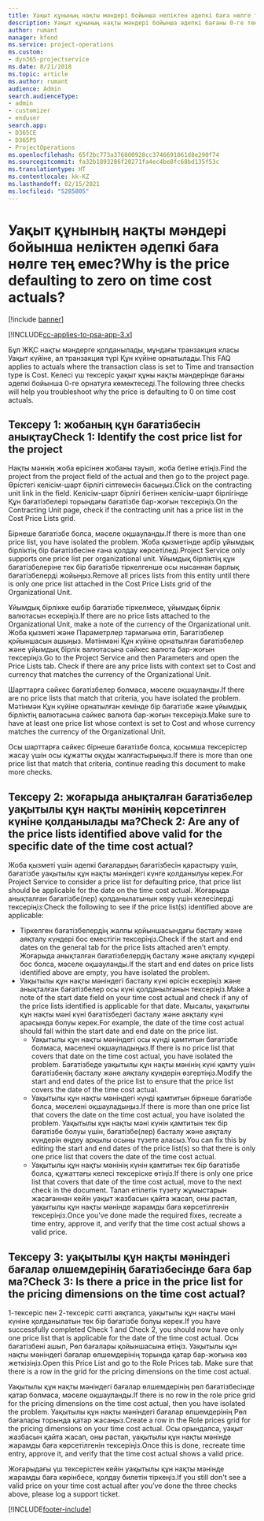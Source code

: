 ```yaml
---
title: Уақыт құнының нақты мәндері бойынша неліктен әдепкі баға нөлге тең емес?
description: Уақыт құнының нақты мәндері бойынша әдепкі бағаны 0-ге теңестіріңіз.
author: rumant
manager: kfend
ms.service: project-operations
ms.custom:
- dyn365-projectservice
ms.date: 8/21/2018
ms.topic: article
ms.author: rumant
audience: Admin
search.audienceType:
- admin
- customizer
- enduser
search.app:
- D365CE
- D365PS
- ProjectOperations
ms.openlocfilehash: 65f2bc773a376800928cc3746691061d8e290f74
ms.sourcegitcommit: fa32b1893286f20271fa4ec4be8fc68bd135f53c
ms.translationtype: HT
ms.contentlocale: kk-KZ
ms.lasthandoff: 02/15/2021
ms.locfileid: "5285805"
---
```

# <a name="why-is-the-price-defaulting-to-zero-on-time-cost-actuals"></a><span data-ttu-id="acff3-103">Уақыт құнының нақты мәндері бойынша неліктен әдепкі баға нөлге тең емес?</span><span class="sxs-lookup"><span data-stu-id="acff3-103">Why is the price defaulting to zero on time cost actuals?</span></span>

[!include [banner](../includes/psa-now-project-operations.md)]

[!INCLUDE[cc-applies-to-psa-app-3.x](../includes/cc-applies-to-psa-app-3x.md)]

<span data-ttu-id="acff3-104">Бұл ЖҚС нақты мәндерге қолданылады, мұндағы транзакция класы Уақыт күйіне, ал транзакция түрі Құн күйіне орнатылады.</span><span class="sxs-lookup"><span data-stu-id="acff3-104">This FAQ applies to actuals where the transaction class is set to Time and transaction type is Cost.</span></span> <span data-ttu-id="acff3-105">Келесі үш тексеріс уақыт құны нақты мәндерінде бағаны әдепкі бойынша 0-ге орнатуға көмектеседі.</span><span class="sxs-lookup"><span data-stu-id="acff3-105">The following three checks will help you troubleshoot why the price is defaulting to 0 on time cost actuals.</span></span>
 
## <a name="check-1-identify-the-cost-price-list-for-the-project"></a><span data-ttu-id="acff3-106">Тексеру 1: жобаның құн бағатізбесін анықтау</span><span class="sxs-lookup"><span data-stu-id="acff3-106">Check 1: Identify the cost price list for the project</span></span>

<span data-ttu-id="acff3-107">Нақты мәннің жоба өрісінен жобаны тауып, жоба бетіне өтіңіз.</span><span class="sxs-lookup"><span data-stu-id="acff3-107">Find the project from the project field of the actual and then go to the project page.</span></span> <span data-ttu-id="acff3-108">Өрістегі келісім-шарт бірлігі сілтемесін басыңыз.</span><span class="sxs-lookup"><span data-stu-id="acff3-108">Click on the contracting unit link in the field.</span></span> <span data-ttu-id="acff3-109">Келісім-шарт бірлігі бетінен келісім-шарт бірлігінде Құн бағатізбелері торындағы бағатізбе бар-жоғын тексеріңіз.</span><span class="sxs-lookup"><span data-stu-id="acff3-109">On the Contracting Unit page, check if the contracting unit has a price list in the Cost Price Lists grid.</span></span>

<span data-ttu-id="acff3-110">Бірнеше бағатізбе болса, мәселе оқшауланды.</span><span class="sxs-lookup"><span data-stu-id="acff3-110">If there is more than one price list, you have isolated the problem.</span></span> <span data-ttu-id="acff3-111">Жоба қызметінде әрбір ұйымдық бірліктің бір бағатізбесіне ғана қолдау көрсетіледі.</span><span class="sxs-lookup"><span data-stu-id="acff3-111">Project Service only supports one price list per organizational unit.</span></span> <span data-ttu-id="acff3-112">Ұйымдық бірліктің құн бағатізбелеріне тек бір бағатізбе тіркелгенше осы нысаннан барлық бағатізбелерді жойыңыз.</span><span class="sxs-lookup"><span data-stu-id="acff3-112">Remove all prices lists from this entity until there is only one price list attached in the Cost Price Lists grid of the Organizational Unit.</span></span>

<span data-ttu-id="acff3-113">Ұйымдық бірлікке ешбір бағатізбе тіркелмесе, ұйымдық бірлік валютасын ескеріңіз.</span><span class="sxs-lookup"><span data-stu-id="acff3-113">If there are no price lists attached to the Organizational Unit, make a note of the currency of the Organizational unit.</span></span> <span data-ttu-id="acff3-114">Жоба қызметі және Параметрлер тармағына өтіп, Бағатізбелер қойыншасын ашыңыз. Мәтінмәні Құн күйіне орнатылған бағатізбелер және ұйымдық бірлік валютасына сәйкес валюта бар-жоғын тексеріңіз.</span><span class="sxs-lookup"><span data-stu-id="acff3-114">Go to the Project Service and then Parameters and open the Price Lists tab. Check if there are any price lists with context set to Cost and currency that matches the currency of the Organizational Unit.</span></span>
 
<span data-ttu-id="acff3-115">Шарттарға сәйкес бағатізбелер болмаса, мәселе оқшауланды.</span><span class="sxs-lookup"><span data-stu-id="acff3-115">If there are no price lists that match that criteria, you have isolated the problem.</span></span> <span data-ttu-id="acff3-116">Мәтінмән Құн күйіне орнатылған кемінде бір бағатізбе және ұйымдық бірліктің валютасына сәйкес валюта бар-жоғын тексеріңіз.</span><span class="sxs-lookup"><span data-stu-id="acff3-116">Make sure to have at least one price list whose context is set to Cost and whose currency matches the currency of the Organizational Unit.</span></span>

<span data-ttu-id="acff3-117">Осы шарттарға сәйкес бірнеше бағатізбе болса, қосымша тексерістер жасау үшін осы құжатты оқуды жалғастырыңыз.</span><span class="sxs-lookup"><span data-stu-id="acff3-117">If there is more than one price list that match that criteria, continue reading this document to make more checks.</span></span>

## <a name="check-2-are-any-of-the-price-lists-identified-above-valid-for-the-specific-date-of-the-time-cost-actual"></a><span data-ttu-id="acff3-118">Тексеру 2: жоғарыда анықталған бағатізбелер уақытылы құн нақты мәнінің көрсетілген күніне қолданылады ма?</span><span class="sxs-lookup"><span data-stu-id="acff3-118">Check 2: Are any of the price lists identified above valid for the specific date of the time cost actual?</span></span>

<span data-ttu-id="acff3-119">Жоба қызметі үшін әдепкі бағалардың бағатізбесін қарастыру үшін, бағатізбе уақытылы құн нақты мәніндегі күнге қолданылуы керек.</span><span class="sxs-lookup"><span data-stu-id="acff3-119">For Project Service to consider a price list for defaulting price, that price list should be applicable for the date on the time cost actual.</span></span> <span data-ttu-id="acff3-120">Жоғарыда анықталған бағатізбе(лер) қолданылатынын көру үшін келесілерді тексеріңіз:</span><span class="sxs-lookup"><span data-stu-id="acff3-120">Check the following to see if the price list(s) identified above are applicable:</span></span>

- <span data-ttu-id="acff3-121">Тіркелген бағатізбелердің жалпы қойыншасындағы басталу және аяқталу күндері бос еместігін тексеріңіз.</span><span class="sxs-lookup"><span data-stu-id="acff3-121">Check if the start and end dates on the general tab for the price lists attached aren’t empty.</span></span> <span data-ttu-id="acff3-122">Жоғарыда анықталған бағатізбелердің басталу және аяқталу күндері бос болса, мәселе оқшауланды.</span><span class="sxs-lookup"><span data-stu-id="acff3-122">If the start and end dates on price lists identified above are empty, you have isolated the problem.</span></span> 
- <span data-ttu-id="acff3-123">Уақытылы құн нақты мәніндегі басталу күні өрісін ескеріңіз және анықталған бағатізбелер осы күні қолданылғанын тексеріңіз.</span><span class="sxs-lookup"><span data-stu-id="acff3-123">Make a note of the start date field on your time cost actual and check if any of the price lists identified is applicable for that date.</span></span> <span data-ttu-id="acff3-124">Мысалы, уақытылы құн нақты мәні күні бағатізбедегі басталу және аяқталу күні арасында болуы керек.</span><span class="sxs-lookup"><span data-stu-id="acff3-124">For example, the date of the time cost actual should fall within the start date and end date on the price list.</span></span> 
    - <span data-ttu-id="acff3-125">Уақытылы құн нақты мәніндегі осы күнді қамтитын бағатізбе болмаса, мәселені оқшауладыңыз.</span><span class="sxs-lookup"><span data-stu-id="acff3-125">If there is no price list that covers that date on the time cost actual, you have isolated the problem.</span></span> <span data-ttu-id="acff3-126">Бағатізбеде уақытылы құн нақты мәнінің күні қамту үшін бағатізбенің басталу және аяқталу күндерін өзгертіңіз.</span><span class="sxs-lookup"><span data-stu-id="acff3-126">Modify the start and end dates of the price list to ensure that the price list covers the date of the time cost actual.</span></span> 
    - <span data-ttu-id="acff3-127">Уақытылы құн нақты мәніндегі күнді қамтитын бірнеше бағатізбе болса, мәселені оқшауладыңыз.</span><span class="sxs-lookup"><span data-stu-id="acff3-127">If there is more than one price list that covers the date on the time cost actual, you have isolated the problem.</span></span> <span data-ttu-id="acff3-128">Уақытылы құн нақты мәні күнін қамтитын тек бір бағатізбе болуы үшін, бағатізбе(лер) басталу және аяқталу күндерін өңдеу арқылы осыны түзете аласыз.</span><span class="sxs-lookup"><span data-stu-id="acff3-128">You can fix this by editing the start and end dates of the price list(s) so that there is only one price list that covers the date of the time cost actual.</span></span> 
    - <span data-ttu-id="acff3-129">Уақытылы құн нақты мәнінің күнін қамтитын тек бір бағатізбе болса, құжаттағы келесі тексеріске өтіңіз.</span><span class="sxs-lookup"><span data-stu-id="acff3-129">If there is only one price list that covers that date of the time cost actual, move to the next check in the document.</span></span>
<span data-ttu-id="acff3-130">Талап етілетін түзету жұмыстарын жасағаннан кейін уақыт жазбасын қайта жасап, оны растап, уақытылы құн нақты мәнінде жарамды баға көрсетілгенін тексеріңіз.</span><span class="sxs-lookup"><span data-stu-id="acff3-130">Once you’ve done made the required fixes, recreate a time entry, approve it, and verify that the time cost actual shows a valid price.</span></span>

## <a name="check-3-is-there-a-price-in-the-price-list-for-the-pricing-dimensions-on-the-time-cost-actual"></a><span data-ttu-id="acff3-131">Тексеру 3: уақытылы құн нақты мәніндегі бағалар өлшемдерінің бағатізбесінде баға бар ма?</span><span class="sxs-lookup"><span data-stu-id="acff3-131">Check 3: Is there a price in the price list for the pricing dimensions on the time cost actual?</span></span>

<span data-ttu-id="acff3-132">1-тексеріс пен 2-тексеріс сәтті аяқталса, уақытылы құн нақты мәні күніне қолданылатын тек бір бағатізбе болуы керек.</span><span class="sxs-lookup"><span data-stu-id="acff3-132">If you have successfully completed Check 1 and Check 2, you should now have only one price list that is applicable for the date of the time cost actual.</span></span> <span data-ttu-id="acff3-133">Осы бағатізбені ашып, Рөл бағалары қойыншасына өтіңіз. Уақытылы құн нақты мәніндегі бағалар өлшемдерінің торында қатар бар-жоғына көз жеткізіңіз.</span><span class="sxs-lookup"><span data-stu-id="acff3-133">Open this Price List and go to the Role Prices tab. Make sure that there is a row in the grid for the pricing dimensions on the time cost actual.</span></span>

<span data-ttu-id="acff3-134">Уақытылы құн нақты мәніндегі бағалар өлшемдерінің рөл бағатізбесінде қатар болмаса, мәселе оқшауланды.</span><span class="sxs-lookup"><span data-stu-id="acff3-134">If there is no row in the role price grid for the pricing dimensions on the time cost actual, then you have isolated the problem.</span></span> <span data-ttu-id="acff3-135">Уақытылы құн нақты мәніндегі бағалар өлшемдерінің Рөл бағалары торында қатар жасаңыз.</span><span class="sxs-lookup"><span data-stu-id="acff3-135">Create a row in the Role prices grid for the pricing dimensions on your time cost actual.</span></span> <span data-ttu-id="acff3-136">Осы орындалса, уақыт жазбасын қайта жасап, оны растап, уақытылы құн нақты мәнінде жарамды баға көрсетілгенін тексеріңіз.</span><span class="sxs-lookup"><span data-stu-id="acff3-136">Once this is done, recreate time entry, approve it, and verify that the time cost actual shows a valid price.</span></span>
 
<span data-ttu-id="acff3-137">Жоғарыдағы үш тексерістен кейін уақытылы құн нақты мәнінде жарамды баға көрінбесе, қолдау билетін тіркеңіз.</span><span class="sxs-lookup"><span data-stu-id="acff3-137">If you still don't see a valid price on your time cost actual after you’ve done the three checks above, please log a support ticket.</span></span>





[!INCLUDE[footer-include](../includes/footer-banner.md)]